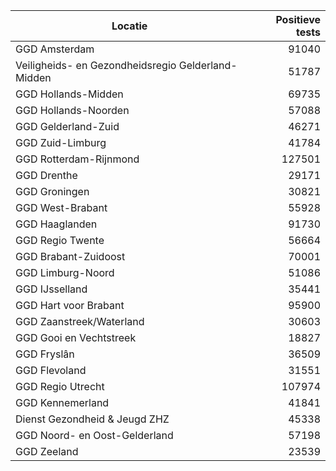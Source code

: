 | Locatie | Positieve tests |
|---------|----------------:|
| GGD Amsterdam                            | 91040 |
| Veiligheids- en Gezondheidsregio Gelderland-Midden | 51787 |
| GGD Hollands-Midden                      | 69735 |
| GGD Hollands-Noorden                     | 57088 |
| GGD Gelderland-Zuid                      | 46271 |
| GGD Zuid-Limburg                         | 41784 |
| GGD Rotterdam-Rijnmond                   | 127501 |
| GGD Drenthe                              | 29171 |
| GGD Groningen                            | 30821 |
| GGD West-Brabant                         | 55928 |
| GGD Haaglanden                           | 91730 |
| GGD Regio Twente                         | 56664 |
| GGD Brabant-Zuidoost                     | 70001 |
| GGD Limburg-Noord                        | 51086 |
| GGD IJsselland                           | 35441 |
| GGD Hart voor Brabant                    | 95900 |
| GGD Zaanstreek/Waterland                 | 30603 |
| GGD Gooi en Vechtstreek                  | 18827 |
| GGD Fryslân                              | 36509 |
| GGD Flevoland                            | 31551 |
| GGD Regio Utrecht                        | 107974 |
| GGD Kennemerland                         | 41841 |
| Dienst Gezondheid & Jeugd ZHZ            | 45338 |
| GGD Noord- en Oost-Gelderland            | 57198 |
| GGD Zeeland                              | 23539 |

